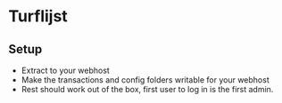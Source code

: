 # Turflijst

## Setup
 - Extract to your webhost
 - Make the transactions and config folders writable for your webhost
 - Rest should work out of the box, first user to log in is the first admin.
